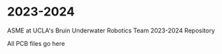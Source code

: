 # 2023-2024
ASME at UCLA's Bruin Underwater Robotics Team 2023-2024 Repository

All PCB files go here

